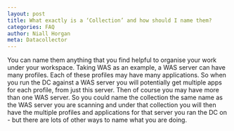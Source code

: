```yaml
---
layout: post
title: What exactly is a ‘Collection’ and how should I name them?
categories: FAQ
author: Niall Horgan
meta: Datacollector
---
```

You can name them anything that you find helpful to organise your work under your workspace. Taking WAS as an example, a WAS server can have many profiles. Each of these profiles may have many applications. So when you run the DC against a WAS server you will potentially get multiple apps for each profile, from just this server. Then of course you may have more than one WAS server. So you could name the collection the same name as the WAS server you are scanning and under that collection you will then have the multiple profiles and applications for that server you ran the DC on - but there are lots of other ways to name what you are doing.
